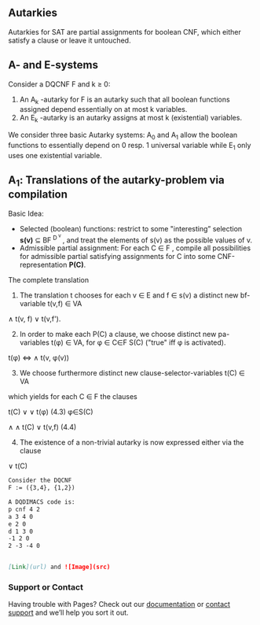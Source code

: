 ## Autarkies
Autarkies for SAT are partial assignments for boolean CNF, which either satisfy a clause or leave it untouched.

## A- and E-systems

Consider a DQCNF F and k ≥ 0:
1. An A<sub>k</sub> -autarky for F is an autarky such that all boolean functions assigned
depend essentially on at most k variables.
2. An E<sub>k</sub> -autarky is an autarky assigns at most k (existential) variables.

We consider three basic Autarky systems:
A<sub>0</sub> and A<sub>1</sub> allow the boolean functions to essentially depend on 0 resp. 1 universal variable
while E<sub>1</sub> only uses one existential variable.

##  A<sub>1</sub>: Translations of the autarky-problem via compilation

Basic Idea: 
 -  Selected (boolean) functions: restrict to some "interesting” selection **s(v)** &sube; BF<sup> D<sup> v</sup> </sup>, and treat the elements of s(v) as the possible values of v. 
 - Admissible partial assignment: For each C &isin; F , compile all possibilities for admissible partial satisfying
assignments for C into some CNF-representation **P(C)**.

The complete translation

1. The translation t chooses for each v &isin; E and f &isin; 
s(v) a distinct new bf-variable t(v,f) &isin; VA

&#8743; t(v, f) &#8744; t(v,f').

2. In order to make each P(C) a clause, we choose distinct
   new pa-variables t(φ) &isin; VA, for φ &isin; C∈F S(C) ("true" iff φ is activated). 
   
 t(φ) &#8660;  &#8743; t(v, φ(v))

3. We choose furthermore distinct new clause-selector-variables t(C) &isin; VA

which yields for each C &isin; F the clauses

t(C) &#8744; &#8744; t(φ)  (4.3)
    φ∈S(C)

&#8743; &#8743; t(C) &#8744; t(v,f) (4.4)

4. The existence of a non-trivial autarky is now expressed either via the clause

  &#8744; t(C)


```markdown
Consider the DQCNF 
F := ({3,4}, {1,2})

A DQDIMACS code is:
p cnf 4 2
a 3 4 0
e 2 0
d 1 3 0
-1 2 0
2 -3 -4 0


[Link](url) and ![Image](src)
```

### Support or Contact

Having trouble with Pages? Check out our [documentation](https://help.github.com/categories/github-pages-basics/) or [contact support](https://github.com/contact) and we’ll help you sort it out.
